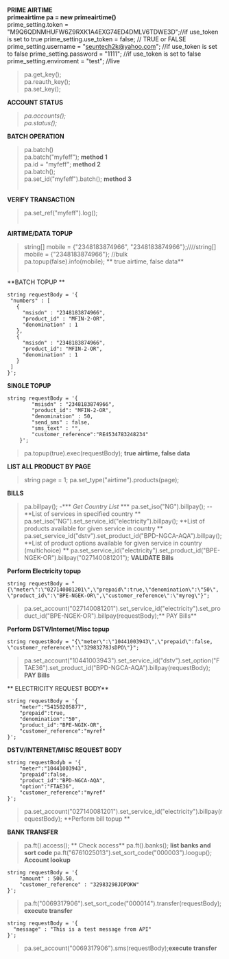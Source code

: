 **PRIME AIRTIME**<br/>
**primeairtime pa = new primeairtime()**<br/>
prime_setting.token = "M9Q6QDNMHUFW6Z9RXK1A4EXG74ED4DMLV6TDWE3D";//if use_token is set to true
prime_setting.use_token = false; // TRUE or FALSE
prime_setting.username = "seuntech2k@yahoo.com"; //if use_token is set to false
prime_setting.password = "1111"; //if use_token is set to false
prime_setting.enviroment = "test"; //live


> pa.get_key();\
> pa.reauth_key();\
> pa.set_key();


**ACCOUNT STATUS**
>*pa.accounts();*\
>*pa.status();*<br/>

**BATCH OPERATION**
> pa.batch()\
> pa.batch("myfeff"); **method 1**\
> pa.id = "myfeff"; **method 2**\
> pa.batch();\
> pa.set_id("myfeff").batch(); **method 3**<br/><br/>

**VERIFY TRANSACTION**
>pa.set_ref("myfeff").log();<br/><br/>

**AIRTIME/DATA TOPUP**
>string[] mobile = {"2348183874966", "2348183874966"};////string[] mobile = {"2348183874966"};  //bulk \
>pa.topup(false).info(mobile); ** true airtime, false data** <br/><br/>


**BATCH TOPUP **
 ```
string requestBody = '{
  "numbers" : [
    {
      "msisdn" : "2348183874966",
      "product_id" : "MFIN-2-OR",
      "denomination" : 1
    },
    {
      "msisdn" : "2348183874966",
      "product_id": "MFIN-2-OR",
      "denomination" : 1
    }
  ]
}';
```

**SINGLE TOPUP**
```
string requestBody = '{
        "msisdn" : "2348183874966",
        "product_id": "MFIN-2-OR",
        "denomination" : 50,
        "send_sms" : false,
        "sms_text" : "",
        "customer_reference":"RE4534783248234"
    }';
```
>pa.topup(true).exec(requestBody);  **true airtime, false data**


**LIST ALL PRODUCT BY PAGE**
> string page = 1;
> pa.set_type("airtime").products(page);


**BILLS**
> pa.billpay(); -*** *Get Country List* ***
> pa.set_iso("NG").billpay(); -- **List of services in specified country **
> pa.set_iso("NG").set_service_id("electricity").billpay();  **List of products available for given service in country  **
> pa.set_service_id("dstv").set_product_id("BPD-NGCA-AQA").billpay(); **List of product options available for given service in country (multichoice) **
> pa.set_service_id("electricity").set_product_id("BPE-NGEK-OR").billpay("027140081201");  **VALIDATE Bills**</br>

**Perform Electricity topup**
```
string requestBody = "{\"meter\":\"027140081201\",\"prepaid\":true,\"denomination\":\"50\", \"product_id\":\"BPE-NGEK-OR\",\"customer_reference\":\"myreg\"}";
```
>pa.set_account("027140081201").set_service_id("electricity").set_product_id("BPE-NGEK-OR").billpay(requestBody);** PAY Bills**

**Perform DSTV/Internet/Misc topup**
```
string requestBody = "{\"meter\":\"10441003943\",\"prepaid\":false, \"customer_reference\":\"32983278JsDPO\"}";
```
>pa.set_account("10441003943").set_service_id("dstv").set_option("FTAE36").set_product_id("BPD-NGCA-AQA").billpay(requestBody); **PAY Bills**


** ELECTRICITY REQUEST BODY**
```
string requestBody = '{
    "meter":"54150205877",
    "prepaid":true,
    "denomination":"50",
    "product_id":"BPE-NGIK-OR",
    "customer_reference":"myref"
}';
```

**DSTV/INTERNET/MISC REQUEST BODY**
```
string requestBodyb = '{
    "meter":"10441003943",
    "prepaid":false,
    "product_id":"BPD-NGCA-AQA",
    "option":"FTAE36",
    "customer_reference":"myref"
}';
```
>pa.set_account("027140081201").set_service_id("electricity").billpay(requestBody); **Perform bill topup **




**BANK TRANSFER**
>pa.ft().access(); ** Check access**
>pa.ft().banks(); **list banks and sort code**
>pa.ft("6761025013").set_sort_code("000003").loogup();  **Account lookup**
```
string requestBody = '{
    "amount" : 500.50,
    "customer_reference" : "32983298JDPOKW"
}';
```
>pa.ft("0069317906").set_sort_code("000014").transfer(requestBody);**execute transfer**


```
string requestBody = '{
  "message" : "This is a test message from API"
}';
```
>pa.set_account("0069317906").sms(requestBody);**execute transfer**
